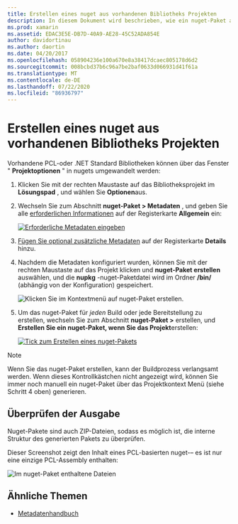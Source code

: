 ```yaml
---
title: Erstellen eines nuget aus vorhandenen Bibliotheks Projekten
description: In diesem Dokument wird beschrieben, wie ein nuget-Paket aus einem vorhandenen Bibliotheksprojekt erstellt wird, sodass der Code für andere Entwickler freigegeben werden kann.
ms.prod: xamarin
ms.assetid: EDAC3E5E-DB7D-40A9-AE28-45C52ADA854E
author: davidortinau
ms.author: daortin
ms.date: 04/20/2017
ms.openlocfilehash: 058904236e100a670e8a38417dcaec805178d6d2
ms.sourcegitcommit: 008bcbd37b6c96a7be2baf0633d066931d41f61a
ms.translationtype: MT
ms.contentlocale: de-DE
ms.lasthandoff: 07/22/2020
ms.locfileid: "86936797"
---
```

# <a name="creating-a-nuget-from-existing-library-projects"></a>Erstellen eines nuget aus vorhandenen Bibliotheks Projekten

Vorhandene PCL-oder .NET Standard Bibliotheken können über das Fenster " **Projektoptionen** " in nugets umgewandelt werden:

1. Klicken Sie mit der rechten Maustaste auf das Bibliotheksprojekt im **Lösungspad** , und wählen Sie **Optionen**aus.

2. Wechseln Sie zum Abschnitt **nuget-Paket > Metadaten** , und geben Sie alle [erforderlichen Informationen](~/cross-platform/app-fundamentals/nuget-multiplatform-libraries/metadata.md) auf der Registerkarte **Allgemein** ein:

   [![Erforderliche Metadaten eingeben](existing-library-images/existing-metadata-sml.png)](existing-library-images/existing-metadata.png#lightbox)

3. [Fügen Sie optional zusätzliche Metadaten](~/cross-platform/app-fundamentals/nuget-multiplatform-libraries/metadata.md) auf der Registerkarte **Details** hinzu.

4. Nachdem die Metadaten konfiguriert wurden, können Sie mit der rechten Maustaste auf das Projekt klicken und **nuget-Paket erstellen** auswählen, und die **nupkg** -nuget-Paketdatei wird im Ordner **/bin/** (abhängig von der Konfiguration) gespeichert.

   ![Klicken Sie im Kontextmenü auf nuget-Paket erstellen.](existing-library-images/create-nuget-package.png)

5. Um das nuget-Paket für _jeden_ Build oder jede Bereitstellung zu erstellen, wechseln Sie zum Abschnitt **nuget-Paket >** erstellen, und **Erstellen Sie ein nuget-Paket, wenn Sie das Projekt**erstellen:

    [![Tick zum Erstellen eines nuget-Pakets](existing-library-images/existing-tickbox-sml.png)](existing-library-images/existing-tickbox.png#lightbox)

> [!NOTE]
> Wenn Sie das nuget-Paket erstellen, kann der Buildprozess verlangsamt werden. Wenn dieses Kontrollkästchen nicht angezeigt wird, können Sie immer noch manuell ein nuget-Paket über das Projektkontext Menü (siehe Schritt 4 oben) generieren.

## <a name="verifying-the-output"></a>Überprüfen der Ausgabe

Nuget-Pakete sind auch ZIP-Dateien, sodass es möglich ist, die interne Struktur des generierten Pakets zu überprüfen.

Dieser Screenshot zeigt den Inhalt eines PCL-basierten nuget-– es ist nur eine einzige PCL-Assembly enthalten:

![Im nuget-Paket enthaltene Dateien](existing-library-images/nuget-output.png)

## <a name="related-links"></a>Ähnliche Themen

- [Metadatenhandbuch](~/cross-platform/app-fundamentals/nuget-multiplatform-libraries/metadata.md)
